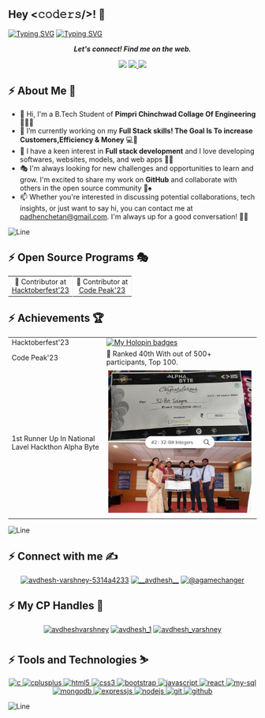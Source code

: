 <h2>Hey <𝚌𝚘𝚍𝚎𝚛𝚜/>! 👋</h2>

[![Typing SVG](https://readme-typing-svg.herokuapp.com?font=Fira+Code&size=50&pause=1000&center=true&vCenter=true&multiline=true&width=1000&height=100&lines=I'm+Chetan+Padhen)](https://git.io/typing-svg)
[![Typing SVG](https://readme-typing-svg.demolab.com?font=Comfortaa&size=70&pause=600&color=18b8d0&center=true&vCenter=true&width=2000&height=200&lines=AN+OPEN+SOURCE+DEVELOPER;A+WEB+DEVELOPER;A+COMPETITIVE+PROGRAMMER)](https://git.io/typing-svg)

<p align='center'>
  <b><i>Let's connect! Find me on the web.</i></b>
</p>

<p align="center">
  <a href="https://my-portfolio-seven-omega-65.vercel.app/" target="_blank"><img height="30" src="https://img.shields.io/badge/Portfolio-Click-%230e75b6"></a>
  <a href="https://www.linkedin.com/in/chetan-padhen-501416222/" target="_blank"><img height="30" src="https://img.shields.io/badge/LinkedIn-Click-%230e75b6">  
  <a href="https://x.com/ChetanPadhen" target="_blank"><img height="30" src="https://img.shields.io/badge/Twitter-Click-%230e75b6"></a>
</p>

## :zap: About Me 👦
- 👋 Hi, I'm a B.Tech Student of **Pimpri Chinchwad Collage Of Engineering** 🧑‍💻🎉
- 🔭 I’m currently working on my **Full Stack skills! The  Goal Is To increase Customers,Efficiency & Money** 💻🚀
- 🎊 I have a keen interest in **Full stack development** and I love developing softwares, websites, models, and web apps 🏈🎯
- 🎭 I'm always looking for new challenges and opportunities to learn and grow. I'm excited to share my work on **GitHub** and collaborate with others in the open source community 🎰♠️
- 📫 Whether you're interested in discussing potential collaborations, tech insights, or just want to say hi, you can contact me at padhenchetan@gmail.com. I'm always up for a good conversation! 📩👋

<!-- ---------------------------------------------------------------------------------------------------------------------------------------------------- -->

![Line](https://user-images.githubusercontent.com/85225156/171937799-8fc9e255-9889-4642-9c92-6df85fb86e82.gif)

## :zap: Open Source Programs 🎭
<table align="center">
  <tr>
    <td style="border-right: 1px solid #eeeeef;" align="center"> 🌟 Contributor at <br> <a href="https://hacktoberfest.com/">Hacktoberfest'23</a> </td>
    <td style="border-right: 1px solid #eeeeef;" align="center"> 🚩 Contributor at <br> <a href="https://postimg.cc/jLVz3PkK">Code Peak'23</a> </td>
    </tr>
</table>

## :zap: Achievements 🏆
<table align="center">
  <tr>
    <td>Hacktoberfest'23</td>
    <td>
      <a href="https://holopin.me/chetax">
        <img src="https://holopin.me/chetax" alt="My Holopin badges" />
      </a>
    </td>
  </tr>
  <tr>
    <td>Code Peak'23</td>
    <td>🏅 Ranked 40th With out of 500+ participants, Top 100.</td>
  </tr>
  <tr>
   <td>1st Runner Up In National Lavel Hackthon Alpha Byte</td>
    <td>
      <a href="https://x.com/ChetanPadhen/status/1772325191688900883">
        <img src="./GJiQXDpWEAARA1V.jpg" alt="AlphaByte" />
      </a>
    </td>
  </tr>
</table>

</table>

<!-- ---------------------------------------------------------------------------------------------------------------------------------------------------- -->

![Line](https://user-images.githubusercontent.com/85225156/171937799-8fc9e255-9889-4642-9c92-6df85fb86e82.gif)

## :zap: Connect with me ✍️
<p align="center">
  <!-- LinkedIn -->
  <a href="https://www.linkedin.com/in/chetan-padhen-501416222/" target="blank"><img align="center" src="https://img.shields.io/badge/LinkedIn-0077B5?style=for-the-badge&logo=linkedin&logoColor=white" alt="avdhesh-varshney-5314a4233" /></a>
  <!-- X -->
  <a href="https://twitter.com/ChetanPadhe" target="blank"><img align="center" src="https://img.shields.io/badge/X-000000?style=for-the-badge&logo=x&logoColor=white" alt="__avdhesh__" /></a>
   <!-- HashNode -->
  <a href="https://hashnode.com/@Chetan2406" target="blank"><img align="center" src="https://img.shields.io/badge/Hashnode-2962FF?style=for-the-badge&logo=hashnode&logoColor=white" alt="@agamechanger" /></a>
</p>

## :zap: My CP Handles 🎯
<p align="center">
  <!-- LeetCode -->
  <a href="https://leetcode.com/Chetan_24/" target="blank"><img align="center" src="https://img.shields.io/badge/-LeetCode-FFA116?style=for-the-badge&logo=LeetCode&logoColor=black" alt="avdheshvarshney" /></a>
  <!-- CodeChef -->
  <a href="https://www.codechef.com/users/chetan_2406" target="blank"><img align="center" src="https://img.shields.io/badge/-CodeChef-5B4638?style=for-the-badge&logo=CodeChef&logoColor=white" alt="avdhesh_1" /></a>
   <!-- GeeksforGeeks -->
  <a href="https://auth.geeksforgeeks.org/user/padhenchetan" target="blank"><img align="center" src="https://img.shields.io/badge/GeeksforGeeks-298D46?style=for-the-badge&logo=geeksforgeeks&logoColor=white" alt="avdhesh_varshney" /></a>
</p>

## :zap: Tools and Technologies ⛷️
<p align="center">
  <!-- C -->
  <a href="https://www.cprogramming.com/" target="_blank" rel="noreferrer"> <img src="https://img.shields.io/badge/C-00599C?style=for-the-badge&logo=c&logoColor=white" alt="c" /> </a>
  <!-- C++ -->
  <a href="https://www.w3schools.com/cpp/" target="_blank" rel="noreferrer"> <img src="https://img.shields.io/badge/C%2B%2B-00599C?style=for-the-badge&logo=c%2B%2B&logoColor=white" alt="cplusplus" /> </a>
  <!-- HTML5 -->
  <a href="https://www.w3.org/html/" target="_blank" rel="noreferrer"> <img src="https://img.shields.io/badge/HTML5-E34F26?style=for-the-badge&logo=html5&logoColor=white" alt="html5" /> </a>
  <!-- CSS3 -->
  <a href="https://www.w3schools.com/css/" target="_blank" rel="noreferrer"> <img src="https://img.shields.io/badge/CSS3-1572B6?style=for-the-badge&logo=css3&logoColor=white" alt="css3" /> </a>
  <!-- Bootstrap -->
  <a href="https://getbootstrap.com" target="_blank" rel="noreferrer"> <img src="https://img.shields.io/badge/Bootstrap-563D7C?style=for-the-badge&logo=bootstrap&logoColor=white" alt="bootstrap" /> </a>
  <!-- JavaScript -->
  <a href="https://developer.mozilla.org/en-US/docs/Web/JavaScript" target="_blank" rel="noreferrer"> <img src="https://img.shields.io/badge/JavaScript-323330?style=for-the-badge&logo=javascript&logoColor=F7DF1E" alt="javascript" /> </a>
  <!-- React -->
  <a href="https://legacy.reactjs.org/docs/getting-started.html" target="_blank" rel="noreferrer"> <img src="https://img.shields.io/badge/React-20232A?style=for-the-badge&logo=react&logoColor=61DAFB" alt="react" /> </a>
  <!-- My SQL -->
  <a href="https://www.mysql.com/" target="_blank" rel="noreferrer"> <img src="https://img.shields.io/badge/MySQL-005C84?style=for-the-badge&logo=mysql&logoColor=white" alt="my-sql" /> </a>
  <!-- MongoDB -->
  <a href="https://www.mongodb.com/" target="_blank" rel="noreferrer"> <img src="https://img.shields.io/badge/MongoDB-4EA94B?style=for-the-badge&logo=mongodb&logoColor=white" alt="mongodb" /> </a>
   <!-- ExpressJS -->
  <a href="https://expressjs.com/" target="_blank" rel="noreferrer"> <img src="https://img.shields.io/badge/Express%20js-000000?style=for-the-badge&logo=express&logoColor=white" alt="expressjs" /> </a>
  <!-- NodeJS -->
  <a href="https://nodejs.org/en" target="_blank" rel="noreferrer"> <img src="https://img.shields.io/badge/node.js-%2343853D.svg?&style=for-the-badge&logo=node.js&logoColor=white" alt="nodejs" /> </a>
    <!-- Git -->
  <a href="https://git-scm.com/" target="_blank" rel="noreferrer"> <img src="https://img.shields.io/badge/GIT-E44C30?style=for-the-badge&logo=git&logoColor=white" alt="git" /> </a>
  <!-- GitHub -->
  <a href="https://github.com/" target="_blank" rel="noreferrer"> <img src="https://img.shields.io/badge/github-%23121011.svg?&style=for-the-badge&logo=github&logoColor=white" alt="github" /> </a>
  
<!-- ---------------------------------------------------------------------------------------------------------------------------------------------------- -->

![Line](https://user-images.githubusercontent.com/85225156/171937799-8fc9e255-9889-4642-9c92-6df85fb86e82.gif)
